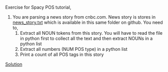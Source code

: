 Exercise for Spacy POS tutorial,

1) You are parsing a news story from cnbc.com. News story is stores in [news_story.txt](https://github.com/codebasics/nlp-tutorials/blob/main/7_pos/news_story.txt) which is available in this same folder on github. You need to,
   1) Extract all NOUN tokens from this story. You will have to read the file in python first to collect all the text and then extract NOUNs in a python list
   2) Extract all numbers (NUM POS type) in a python list
   3) Print a count of all POS tags in this story

[Solution](https://github.com/codebasics/nlp-tutorials/blob/main/7_pos/Exercise/pos_exercise_solution.ipynb)
